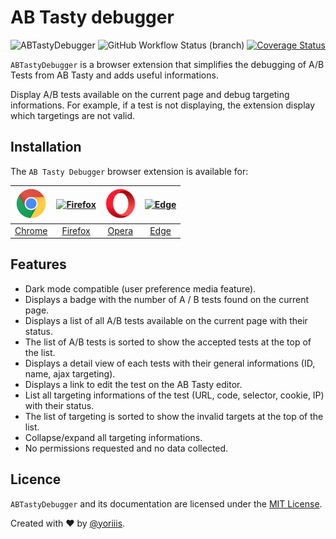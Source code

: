 # AB Tasty debugger

![ABTastyDebugger](https://img.shields.io/badge/abtasty--debugger-v1.0.0-009CB2.svg?style=for-the-badge) ![GitHub Workflow Status (branch)](https://img.shields.io/github/workflow/status/yoriiis/abtasty-debugger/Build/master?style=for-the-badge) [![Coverage Status](https://img.shields.io/coveralls/github/yoriiis/abtasty-debugger?style=for-the-badge)](https://coveralls.io/github/yoriiis/abtasty-debugger?branch=master)

`ABTastyDebugger` is a browser extension that simplifies the debugging of A/B Tests from AB Tasty and adds useful informations.

Display A/B tests available on the current page and debug targeting informations. For example, if a test is not displaying, the extension display which targetings are not valid.

## Installation

The `AB Tasty Debugger` browser extension is available for:

| <a href="https://chrome.google.com/webstore" title="Chrome Web Store"><img src="./assets/svgs/chrome.svg" width="50" height="50" alt="Chrome" /></a> | <a href="https://addons.mozilla.org" title="Firefox Browser Add-ons"><img src="./assets/svgs/firefox.svg" width="50" height="50" alt="Firefox" /></a> | <a href="https://addons.opera.com" title="Opera Add-ons"><img src="./assets/svgs/opera.svg" width="50" height="50" alt="Opera" /></a> | <a href="https://microsoftedge.microsoft.com/addons" title="Microsoft Edge Add-ons"><img src="./assets/svgs/edge.svg" width="50" height="50" alt="Edge" /></a> |
| :--------------------------------------------------------------------------------------------------------------------------------------------------: | :---------------------------------------------------------------------------------------------------------------------------------------------------: | :-----------------------------------------------------------------------------------------------------------------------------------: | :------------------------------------------------------------------------------------------------------------------------------------------------------------: |
|                                                     [Chrome](https://chrome.google.com/webstore)                                                     |                                                         [Firefox](https://addons.mozilla.org)                                                         |                                                   [Opera](https://addons.opera.com)                                                   |                                                       [Edge](https://microsoftedge.microsoft.com/addons)                                                       |

## Features

- Dark mode compatible (user preference media feature).
- Displays a badge with the number of A / B tests found on the current page.
- Displays a list of all A/B tests available on the current page with their status.
- The list of A/B tests is sorted to show the accepted tests at the top of the list.
- Displays a detail view of each tests with their general informations (ID, name, ajax targeting).
- Displays a link to edit the test on the AB Tasty editor.
- List all targeting informations of the test (URL, code, selector, cookie, IP) with their status.
- The list of targeting is sorted to show the invalid targets at the top of the list.
- Collapse/expand all targeting informations.
- No permissions requested and no data collected.

## Licence

`ABTastyDebugger` and its documentation are licensed under the [MIT License](http://opensource.org/licenses/MIT).

Created with ♥ by [@yoriiis](http://github.com/yoriiis).
